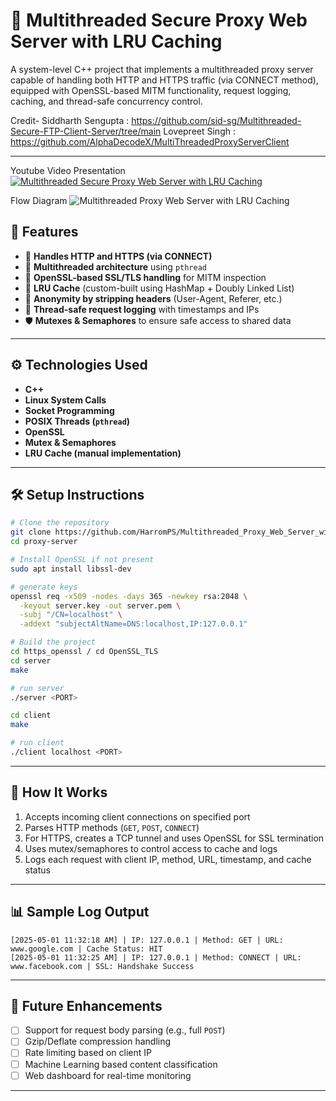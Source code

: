 # 🔐 Multithreaded Secure Proxy Web Server with LRU Caching

A system-level C++ project that implements a multithreaded proxy server capable of handling both HTTP and HTTPS traffic (via CONNECT method), equipped with OpenSSL-based MITM functionality, request logging, caching, and thread-safe concurrency control.

Credit-
Siddharth Sengupta : https://github.com/sid-sg/Multithreaded-Secure-FTP-Client-Server/tree/main
Lovepreet Singh : https://github.com/AlphaDecodeX/MultiThreadedProxyServerClient

---
Youtube Video Presentation
[![Multithreaded Secure Proxy Web Server with LRU Caching](https://github.com/user-attachments/assets/60c3f5a1-790c-48ed-ac90-cf72428d4e37)](https://youtu.be/7TCtKU5FkFc)

Flow Diagram
![Multithreaded Proxy Web Server with LRU Caching](https://github.com/user-attachments/assets/5400c144-796b-4d90-89c3-e0a65957a5b4)

## 🚀 Features

- 🔄 **Handles HTTP and HTTPS (via CONNECT)**
- 🧵 **Multithreaded architecture** using `pthread`
- 🔐 **OpenSSL-based SSL/TLS handling** for MITM inspection
- 🧠 **LRU Cache** (custom-built using HashMap + Doubly Linked List)
- 🧹 **Anonymity by stripping headers** (User-Agent, Referer, etc.)
- 🧾 **Thread-safe request logging** with timestamps and IPs
- 🛡️ **Mutexes & Semaphores** to ensure safe access to shared data

---

## ⚙️ Technologies Used

- **C++**
- **Linux System Calls**
- **Socket Programming**
- **POSIX Threads (`pthread`)**
- **OpenSSL**
- **Mutex & Semaphores**
- **LRU Cache (manual implementation)**

---

## 🛠️ Setup Instructions

```bash
# Clone the repository
git clone https://github.com/HarromPS/Multithreaded_Proxy_Web_Server_with_LRU_Caching/
cd proxy-server

# Install OpenSSL if not present
sudo apt install libssl-dev

# generate keys 
openssl req -x509 -nodes -days 365 -newkey rsa:2048 \
  -keyout server.key -out server.pem \
  -subj "/CN=localhost" \
  -addext "subjectAltName=DNS:localhost,IP:127.0.0.1"

# Build the project
cd https_openssl / cd OpenSSL_TLS
cd server 
make

# run server
./server <PORT>

cd client
make

# run client 
./client localhost <PORT>
````

---

## 📌 How It Works

1. Accepts incoming client connections on specified port
2. Parses HTTP methods (`GET`, `POST`, `CONNECT`)
3. For HTTPS, creates a TCP tunnel and uses OpenSSL for SSL termination
4. Uses mutex/semaphores to control access to cache and logs
5. Logs each request with client IP, method, URL, timestamp, and cache status

---

## 📊 Sample Log Output

```
[2025-05-01 11:32:18 AM] | IP: 127.0.0.1 | Method: GET | URL: www.google.com | Cache Status: HIT
[2025-05-01 11:32:25 AM] | IP: 127.0.0.1 | Method: CONNECT | URL: www.facebook.com | SSL: Handshake Success
```

---

## 🔮 Future Enhancements

* [ ] Support for request body parsing (e.g., full `POST`)
* [ ] Gzip/Deflate compression handling
* [ ] Rate limiting based on client IP
* [ ] Machine Learning based content classification
* [ ] Web dashboard for real-time monitoring

---
